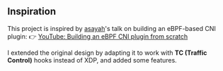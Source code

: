 ## Inspiration

This project is inspired by [asayah](https://github.com/asayah)'s talk on building an eBPF-based CNI plugin:
👉 [YouTube: Building an eBPF CNI plugin from scratch](https://www.youtube.com/watch?v=3cqCmtg-TOo)

I extended the original design by adapting it to work with **TC (Traffic Control)** hooks instead of XDP, and added some features.